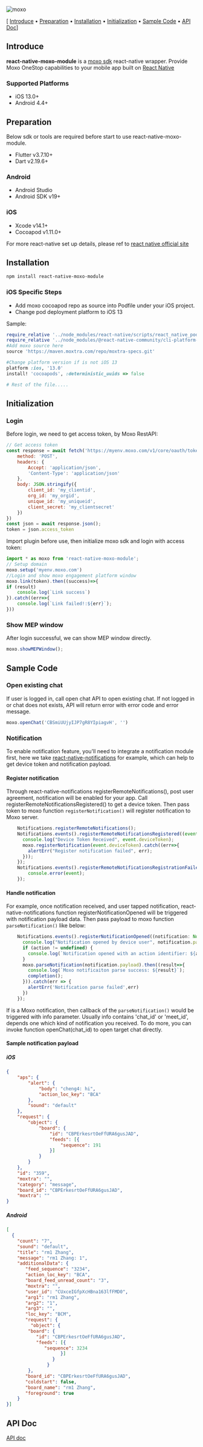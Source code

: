 ![moxo](https://assets-global.website-files.com/612ecbcc615e87b0b9b38524/62037243f5ede375a8705a34_Moxo-Website-Button.svg)

[ [Introduce](#introduce) &bull; [Preparation](#preparation) &bull; [Installation](#installation) &bull; [Initialization](#initialization) &bull; [Sample Code](#sample-code) &bull; [API Doc](#api-doc)]

## Introduce

**react-native-moxo-module** is a [moxo sdk](https://www.moxo.com/platform/sdks) react-native wrapper. Provide Moxo OneStop capabilities to your mobile app built on [React Native](https://reactnative.dev/)

### Supported Platforms

* iOS 13.0+
* Android 4.4+

## Preparation

Below sdk or tools are required before start to use react-native-moxo-module.

* Flutter v3.7.10+
* Dart v2.19.6+

### Android

* Android Studio
* Android SDK v19+

### iOS

* Xcode v14.1+
* Cocoapod v1.11.0+

For more react-native set up details, please ref to [react native official site](https://reactnative.dev/docs/environment-setup)

## Installation

```sh
npm install react-native-moxo-module
```

### iOS Specific Steps

* Add moxo cocoapod repo as source into Podfile under your iOS project.
* Change pod deployment platform to iOS 13

Sample:

```ruby
require_relative '../node_modules/react-native/scripts/react_native_pods'
require_relative '../node_modules/@react-native-community/cli-platform-ios/native_modules'
#Add moxo source here
source 'https://maven.moxtra.com/repo/moxtra-specs.git'

#Change platform version if is not iOS 13
platform :ios, '13.0'
install! 'cocoapods', :deterministic_uuids => false

# Rest of the file.....
```

## Initialization

### Login

Before login, we need to get access token, by Moxo RestAPI:

```js
// Get access token
const response = await fetch('https://myenv.moxo.com/v1/core/oauth/token', {
    method: 'POST',
    headers: {
        Accept: 'application/json',
        'Content-Type': 'application/json'
    },
    body: JSON.stringify({
        client_id: 'my_clientid',
        org_id: 'my_orgid',
        unique_id: 'my_uniqueid',
        client_secret: 'my_clientsecret'
    })
})
const json = await response.json();
token = json.access_token
```

Import plugin before use, then initialize moxo sdk and login with access token:

```js
import * as moxo from 'react-native-moxo-module';
// Setup domain
moxo.setup('myenv.moxo.com')
//Login and show moxo engagement platform window
moxo.link(token).then((success)=>{
if (result)
    console.log(`Link success`)
}).catch((err=>{
    console.log(`Link failed!:${err}`);
}))
```

### Show MEP window

After login successful, we can show MEP window directly.

```js
moxo.showMEPWindow();
```

## Sample Code

### Open existing chat

If user is logged in, call open chat API to open existing chat. If not logged in or chat does not exists, API will return error with error code and error message.

```js
moxo.openChat('CBSmiUUjyIJP7gR8YIpiagvH', '')
```

### Notification

To enable notification feature, you'll need to integrate a notification module first, here we take [react-native-notifications](https://www.npmjs.com/package/react-native-notifications) for example, which can help to get device token and notification payload.

#### Register notification

Through react-native-notifications registerRemoteNotifications(), post user agreement, notification will be enabled for your app.
Call registerRemoteNotificationsRegistered() to get a device token.
Then pass token to moxo function ``registerNotification()`` will register notification to Moxo server.

```js
    Notifications.registerRemoteNotifications();
    Notifications.events().registerRemoteNotificationsRegistered((event: Registered) => {
      console.log("Device Token Received", event.deviceToken);
      moxo.registerNotification(event.deviceToken).catch((err=>{
        alertErr("Register notification failed", err);
      }));
    });
    Notifications.events().registerRemoteNotificationsRegistrationFailed((event: RegistrationError) => {
        console.error(event);
    });
```

#### Handle notification

For example, once notification received, and user tapped notification, react-native-notifications function registerNotificationOpened will be triggered with notification payload data. Then pass payload to moxo function ``parseNotification()`` like below:

```js
    Notifications.events().registerNotificationOpened((notification: Notification, completion: () => void, action?: NotificationActionResponse) => {
      console.log("Notification opened by device user", notification.payload);
      if (action != undefined) {
        console.log(`Notification opened with an action identifier: ${action.identifier} and response text: ${action.text}`);
      }
      moxo.parseNotification(notification.payload).then((result=>{
        console.log(`Moxo notificaiton parse success: ${result}`);
        completion();
      })).catch(err => {
        alertErr('Notification parse failed',err)
      })
    });
```

If is a Moxo notification, then callback of the ``parseNotification()`` would be triggered with info parameter. Usually info contains 'chat_id' or 'meet_id', depends one which kind of notification you received.
To do more, you can invoke function openChat(chat_id) to open target chat directly.

#### Sample notification payload

##### iOS

```json
{
    "aps": {
        "alert": {
            "body": "cheng4: hi",
            "action_loc_key": "BCA"
        },
        "sound": "default"
    },
    "request": {
        "object": {
            "board": {
                "id": "CBPErkesrtOeFfURA6gusJAD",
                "feeds": [{
                    "sequence": 191
                }]
            }
        }
    },
    "id": "359",
    "moxtra": "",
    "category": "message",
    "board_id": "CBPErkesrtOeFfURA6gusJAD",
    "moxtra": ""
}
```

##### Android

```json
[
  {
    "count": "7",
    "sound": "default",
    "title": "rm1 Zhang",
    "message": "rm1 Zhang: 1",
    "additionalData": {
       "feed_sequence": "3234",
       "action_loc_key": "BCA",
       "board_feed_unread_count": "3",
       "moxtra": "",
       "user_id": "CUxceIGfpXcHBna163lfFMD0",
       "arg1": "rm1 Zhang",
       "arg2": "1",
       "arg3": "",
       "loc_key": "BCM",
       "request": {
         "object": {
        "board": {
           "id": "CBPErkesrtOeFfURA6gusJAD",
           "feeds": [{
              "sequence": 3234
                    }]
                 }
               }
        },
       "board_id": "CBPErkesrtOeFfURA6gusJAD",
       "coldstart": false,
       "board_name": "rm1 Zhang",
       "foreground": true
    }
}]
```

## API Doc
[API doc](https://htmlpreview.github.io/?https://github.com/Moxtra/react-native-moxo-module/blob/main/docs/index.html)
